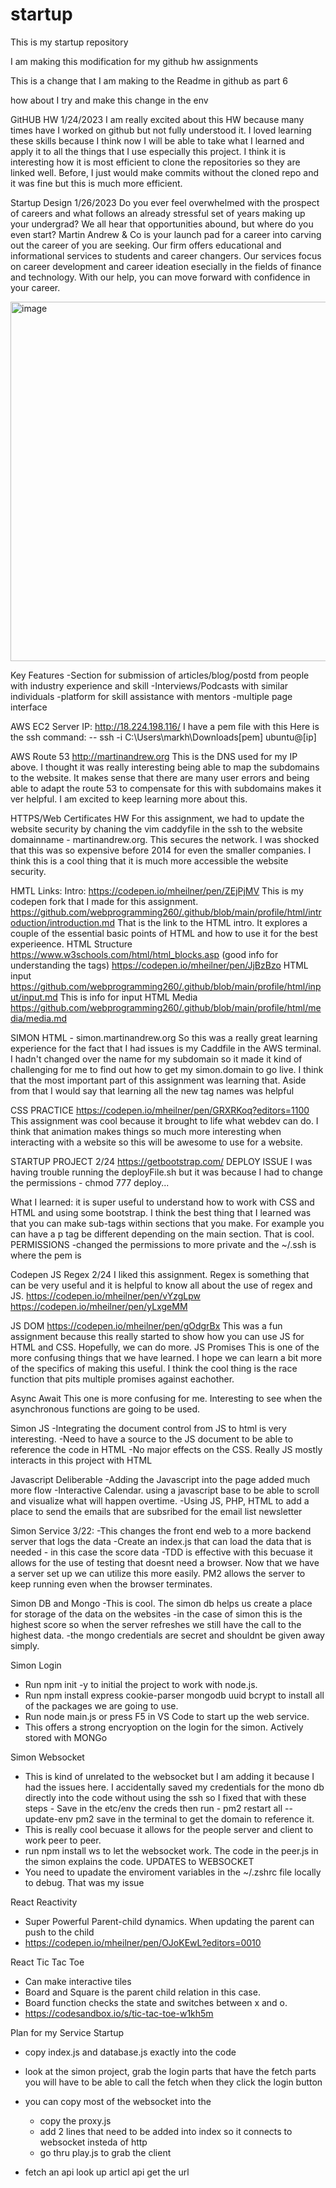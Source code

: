 # startup
This is my startup repository

I am making this modification for my github hw assignments

This is a change that I am making to the Readme in github as part 6

how about I try and make this change in the env

GitHUB HW 1/24/2023
I am really excited about this HW because many times have I worked on github but not fully understood it. I loved learning these skills because I think now I will be able to take what I learned and apply it to all the things that I use especially this project. I think it is interesting how it is most efficient to clone the repositories so they are linked well. Before, I just would make commits without the cloned repo and it was fine but this is much more efficient.

Startup Design 1/26/2023
Do you ever feel overwhelmed with the prospect of careers and what follows an already stressful set of years making up your undergrad? We all hear that opportunities abound, but where do you even start? Martin Andrew & Co is your launch pad for a career into carving out the career of you are seeking. Our firm offers educational and informational services to students and career changers.  Our services focus on career development and career ideation esecially in the fields of finance and technology. With our help, you can move forward with confidence in your career.

<img width="575" alt="image" src="https://user-images.githubusercontent.com/108209902/214958252-05dfde9a-d042-4ee8-afa1-381231d971ff.png">


Key Features
-Section for submission of articles/blog/postd from people with industry experience and skill
-Interviews/Podcasts with similar individuals
-platform for skill assistance with mentors 
-multiple page interface

AWS EC2
Server IP: http://18.224.198.116/
I have a pem file with this
Here is the ssh command: --  ssh -i C:\Users\markh\Downloads\[pem] ubuntu@[ip]

AWS Route 53
http://martinandrew.org
This is the DNS used for my IP above. I thought it was really interesting being able to map the subdomains to the website. It makes sense that there are many user errors and being able to adapt the route 53 to compensate for this with subdomains makes it ver helpful. I am excited to keep learning more about this.

HTTPS/Web Certificates HW
For this assignment, we had to update the website security by chaning the vim caddyfile in the ssh to the website domainname - martinandrew.org. This secures the network. I was shocked that this was so expensive before 2014 for even the smaller companies. I think this is a cool thing that it is much more accessible the website security.

HMTL Links:
Intro: https://codepen.io/mheilner/pen/ZEjPjMV This is my codepen fork that I made for this assignment.
https://github.com/webprogramming260/.github/blob/main/profile/html/introduction/introduction.md
That is the link to the HTML intro. It explores a couple of the essential basic points of HTML and how to use it for the best experieence.
HTML Structure
https://www.w3schools.com/html/html_blocks.asp (good info for understanding the tags)
https://codepen.io/mheilner/pen/JjBzBzo
HTML input
https://github.com/webprogramming260/.github/blob/main/profile/html/input/input.md
This is info for input
HTML Media
https://github.com/webprogramming260/.github/blob/main/profile/html/media/media.md


SIMON HTML - simon.martinandrew.org
So this was a really great learning experience for the fact that I had issues is my Caddfile in the AWS terminal. I hadn't changed over the name for my subdomain so it made it kind of challenging for me to find out how to get my simon.domain to go live. I think that the most important part of this assignment was learning that. Aside from that I would say that learning all the new tag names was helpful

CSS PRACTICE
https://codepen.io/mheilner/pen/GRXRKoq?editors=1100
This assignment was cool because it brought to life what webdev can do. I think that animation makes things so much more interesting when interacting with a website so this will be awesome to use for a website.



STARTUP PROJECT 2/24
https://getbootstrap.com/
DEPLOY ISSUE
I was having trouble running the deployFile.sh but it was because I had to change the permissions - chmod 777 deploy...

What I learned: it is super useful to understand how to work with CSS and HTML and using some bootstrap. I think the best thing that I learned was that you can make sub-tags within sections that you make. For example you can have a p tag be different depending on the main section. That is cool.
PERMISSIONS
-changed the permissions to more private and the ~/.ssh is where the pem is

Codepen JS Regex 2/24
I liked this assignment. Regex is something that can be very useful and it is helpful to know all about the use of regex and JS.
https://codepen.io/mheilner/pen/vYzgLpw
https://codepen.io/mheilner/pen/yLxgeMM

JS DOM
https://codepen.io/mheilner/pen/gOdgrBx
This was a fun assignment because this really started to show how you can use JS for HTML and CSS. Hopefully, we can do more.
JS Promises
This is one of the more confusing things that we have learned. I hope we can learn a bit more of the specifics of making this useful. I think the cool thing is the race function that pits multiple promises against eachother.

Async Await
This one is more confusing for me. Interesting to see when the asynchronous functions are going to be used.

Simon JS 
-Integrating the document control from JS to html is very interesting. 
-Need to have a source to the JS document to be able to reference the code in HTML 
-No major effects on the CSS. Really JS mostly interacts in this project with HTML


Javascript Deliberable
-Adding the Javascript into the page added much more flow
-Interactive Calendar. using a javascript base to be able to scroll and visualize what will happen overtime.
-Using JS, PHP, HTML to add a place to send the emails that are subsribed for the email list newsletter


Simon Service 3/22:
-This changes the front end web to a more backend server that logs the data
-Create an index.js that can load the data that is needed - in this case the score data
-TDD is effective with this becuase it allows for the use of testing that doesnt need a browser. Now that we have a server set up we can utilize this more easily.
PM2 allows the server to keep running even when the browser terminates.


Simon DB and Mongo
-This is cool. The simon db helps us create a place for storage of the data on the websites
-in the case of simon this is the highest score so when the server refreshes we still have the call to the highest data.
-the mongo credentials are secret and shouldnt be given away simply. 

Simon Login
- Run npm init -y to initial the project to work with node.js.
- Run npm install express cookie-parser mongodb uuid bcrypt to install all of the packages we are going to use.
- Run node main.js or press F5 in VS Code to start up the web service.
- This offers a strong encryoption on the login for the simon. Actively stored with MONGo

Simon Websocket
- This is kind of unrelated to the websocket but I am adding it because I had the issues here. I accidentally saved my credentials for the mono db directly into the code without using the ssh so I fixed that with these steps - Save in the etc/env the creds then run - pm2 restart all --update-env
pm2 save in the terminal to get the domain to reference it.
- This is really cool becuase it allows for the people server and client to work peer to peer. 
- run npm install ws to let the websocket work. The code in the peer.js in the simon explains the code.
UPDATES to WEBSOCKET
- You need to upadate the enviroment variables in the ~/.zshrc file locally to debug. That was my issue

React Reactivity
- Super Powerful Parent-child dynamics. When updating the parent can push to the child
- https://codepen.io/mheilner/pen/OJoKEwL?editors=0010

React Tic Tac Toe
- Can make interactive tiles
- Board and Square is the parent child relation in this case.
- Board function checks the state and switches between x and o. 
- https://codesandbox.io/s/tic-tac-toe-w1kh5m

Plan for my Service Startup
- copy index.js and database.js exactly into the code
- look at the simon project, grab the login parts that have the fetch parts
            you will have to be able to 
            call the fetch when they click the login button
- you can copy most of the websocket into the 
    - copy the proxy.js
    - add 2 lines that need to be added into index so it connects to websocket insteda of http
    - go thru play.js to grab the client

- fetch an api
    look up articl api
    get the url